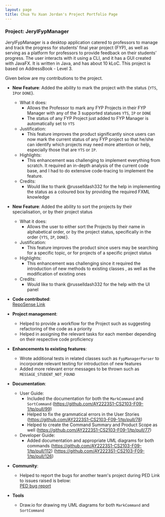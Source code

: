 ```yaml
---
layout: page
title: Chua Yu Xuan Jordan's Project Portfolio Page
---
```


### Project: JerylFypManager

JerylFypManager is a desktop application catered to professors to manage and track the progress for students’ final year project (FYP), as well as serving as a platform for professors to provide feedback on their students’ progress. The user interacts with it using a CLI, and it has a GUI created with JavaFX. It is written in Java, and has about 10 kLoC. This project is based on AddressBook - Level 3.

Given below are my contributions to the project.

* **New Feature**: Added the ability to mark the project with the status {`YTS`, `IP`or `DONE`}.
  * What it does:
    * Allows the Professor to mark any FYP Projects in their FYP Manager with any of the 3 supported statuses
      `YTS`, `IP` or `DONE`
    * The status of any FYP Project just added to FYP Manager is automatically set to `YTS`
  * Justification:
    * This feature improves the product significantly since users can now mark the current status
      of any FYP project so that he/she can identify which projects may need more attention or help, especially
      those that are `YTS` or `IP`.
  * Highlights:
    * This enhancement was challenging to implement everything from scratch. It required an in-depth analysis of the current code base, and I had to do extensive
      code-tracing to implement the feature.
  * Credits:
    * Would like to thank @russelldash332 for the help in implementing the status as a coloured box
      by providing the required FXML knowledge

* **New Feature**: Added the ability to sort the projects by their specialisation, or by their project status
  * What it does:
    * Allows the user to either sort the Projects by their name in alphabetical order, or
      by the project status, specifically in the order {`YTS`, `IP`, `DONE`}.
  * Justification:
    * This feature improves the product since users may be searching for a specific topic, or for projects of a 
      specific project status
  * Highlights:
    * This enhancement was challenging since it required the introduction of new methods to existing classes
      , as well as the modification of existing ones
  * Credits:
    * Would like to thank @russelldash332 for the help with the UI panel

* **Code contributed**: <br>
  [RepoSense Link](https://nus-cs2103-ay2223s1.github.io/tp-dashboard/?search=jordanchua&breakdown=true)

* **Project management**:
  * Helped to provide a workflow for the Project such as suggesting refactoring of the code as a priority
  * Helped in assigning the relevant tasks for each member depending on their respective code proficiency

* **Enhancements to existing features**:
  * Wrote additional tests in related classes such as `FypManagerParser`
    to incorporate relevant testing for introduction of new features
  * Added more relevant error messages to be thrown such as `MESSAGE_STUDENT_NOT_FOUND`

* **Documentation**:
  * User Guide:
    * Included the documentation for both the `MarkCommand` and `SortCommand` (https://github.com/AY2223S1-CS2103-F09-1/tp/pull/99)
    * Helped to fix the grammatical errors in the User Stories (https://github.com/AY2223S1-CS2103-F09-1/tp/pull/78)
    * Helped to create the Command Summary and Product Scope as well (https://github.com/AY2223S1-CS2103-F09-1/tp/pull/77)
  * Developer Guide:
    * Added documentation and appropriate UML diagrams for both commands (https://github.com/AY2223S1-CS2103-F09-1/tp/pull/112) 
      (https://github.com/AY2223S1-CS2103-F09-1/tp/pull/126)

* **Community**:
  * Helped to report the bugs for another team's project during PED
    Link to issues raised is below: <br>
    [PED bug report](https://github.com/JordanChua/ped/tree/main/files)
    
* **Tools**
  * Draw.io for drawing my UML diagrams for both `MarkCommand` and `SortCommand`
